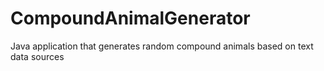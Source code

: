# CompoundAnimalGenerator
Java application that generates random compound animals based on text data sources
